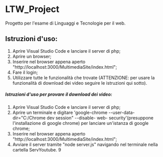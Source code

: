 # LTW_Project
Progetto per l'esame di Linguaggi e Tecnologie per il web.

## Istruzioni d'uso: 
1) Aprire Visual Studio Code e lanciare il server di php;
2) Aprire un browser; 
3) Inserire nel browser appena aperto "http://localhost:3000/MultimediaSite/index.html";
4) Fare il login;
5) Utilizzare tutte le funzionalità che trovate
(ATTENZIONE: per usare la funzionalità di download dei video seguire le istruzioni qui sotto).

##### Istruzioni d'uso per provare il download dei video:
1) Aprire Visual Studio Code e lanciare il server di php;
2) Aprire un terminale e digitare 'google-chrome --user-data-dir="C:/Chrome dev session" --disable- web- security'(presuppone l'installazione di google chrome) per lanciare un'istanza di
  google chrome;
3) Inserire nel browser appena aperto "http://localhost:3000/MultimediaSite/index.html";
4) Avviare il server tramite "node server.js" navigando nel terminale nella cartella ServYoutube.
9
